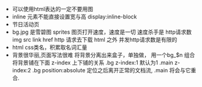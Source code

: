 - 可以使用html表达的一定不要用图
- inline 元素不能直接设置宽与高
  display:inline-block
- 节日活动页
- bg.jpg 是雪碧图 sprites
  图页打开速度，速度是一切
  速度杀手是 http请求数
  img src
  link href
  http 请求去下载
  html 之外
  并发http请求数是有限的
- html css类名，积累取名词汇量 
- 背景很华丽,页面写法很难
    将背景分离出来盒子，单独做，
    用一个bg_$n 组合将背景铺在下面
    z-index 上下铺的关系
    .bg z-index:1 默认为1
    .main z-index:2
    .bg position:absolute 定位之后离开正常的文档流,
    .main 将会与它重合.